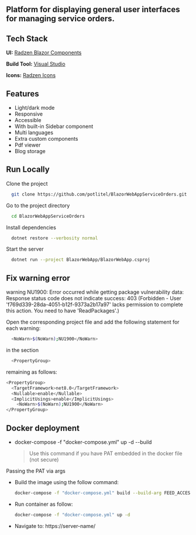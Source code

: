 ## Platform for displaying general user interfaces for managing service orders.

## Tech Stack

**UI:** [Radzen Blazor Components](https://blazor.radzen.com/?theme=material3)

**Build Tool:** [Visual Studio](https://visualstudio.microsoft.com/)

**Icons:** [Radzen Icons](https://blazor.radzen.com/icon?theme=material3)


## Features

- Light/dark mode
- Responsive
- Accessible
- With built-in Sidebar component
- Multi languages
- Extra custom components
- Pdf viewer
- Blog storage

## Run Locally

Clone the project

```bash
  git clone https://github.com/potlitel/BlazorWebAppServiceOrders.git
```

Go to the project directory

```bash
  cd BlazorWebAppServiceOrders
```

Install dependencies

```bash
  dotnet restore --verbosity normal
```

Start the server

```bash
  dotnet run --project BlazorWebApp/BlazorWebApp.csproj
```

## Fix warning error

warning NU1900: Error occurred while getting package vulnerability data: Response status code does not indicate success: 403 (Forbidden - User 'f769d339-28da-4051-b12f-9373a2b17a97' lacks permission to complete this action. You need to have 'ReadPackages'.)

Open the corresponding project file and add the following statement for each warning:

```bash
  <NoWarn>$(NoWarn);NU1900</NoWarn>
```
in the section 

```bash
  <PropertyGroup>
```

remaining as follows:

```bash
<PropertyGroup>
  <TargetFramework>net8.0</TargetFramework>
  <Nullable>enable</Nullable>
  <ImplicitUsings>enable</ImplicitUsings>
	<NoWarn>$(NoWarn);NU1900</NoWarn>
</PropertyGroup>
```

## Docker deployment

- docker-compose -f "docker-compose.yml" up -d --build
  
  > Use this command if you have PAT embedded in the docker file (not secure)

Passing the PAT via args

- Build the image using the follow command: 

    ```bash
  docker-compose -f "docker-compose.yml" build --build-arg FEED_ACCESSTOKEN="your-PAT"
    ```    
- Run container as follow: 
    
    ```bash
  docker-compose -f "docker-compose.yml" up -d
    ```
    
- Navigate to: https://server-name/
